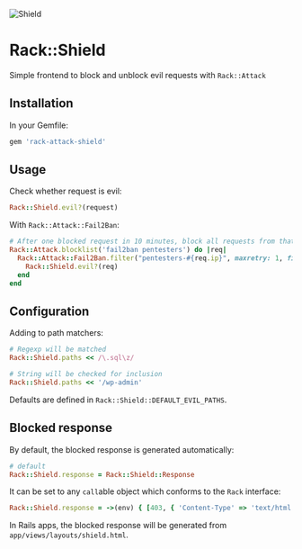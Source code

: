 ![Shield](https://raw.githubusercontent.com/mtgrosser/rack-shield/master/doc/shield.svg)

# Rack::Shield

Simple frontend to block and unblock evil requests with `Rack::Attack`

## Installation

In your Gemfile:

```ruby
gem 'rack-attack-shield'
```

## Usage

Check whether request is evil:

```ruby
Rack::Shield.evil?(request)
```

With `Rack::Attack::Fail2Ban`:

```ruby
# After one blocked request in 10 minutes, block all requests from that IP for 5 minutes.
Rack::Attack.blocklist('fail2ban pentesters') do |req|
  Rack::Attack::Fail2Ban.filter("pentesters-#{req.ip}", maxretry: 1, findtime: 10.minutes, bantime: 5.minutes) do
    Rack::Shield.evil?(req)
  end
end
```

## Configuration

Adding to path matchers:

```ruby
# Regexp will be matched
Rack::Shield.paths << /\.sql\z/

# String will be checked for inclusion
Rack::Shield.paths << '/wp-admin'
```
Defaults are defined in `Rack::Shield::DEFAULT_EVIL_PATHS`.

## Blocked response

By default, the blocked response is generated automatically:

```ruby
# default
Rack::Shield.response = Rack::Shield::Response
```

It can be set to any `call`able object which conforms to the `Rack` interface:

```ruby
Rack::Shield.response = ->(env) { [403, { 'Content-Type' => 'text/html' }, ["Blocked!\n"]]
```

In Rails apps, the blocked response will be generated from `app/views/layouts/shield.html`.
